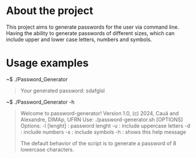 # About the project
This project aims to generate passwords for the user via command line.
Having the ability to generate passwords of different sizes, which can include upper and lower case letters, numbers and symbols.
 
# Usage examples
~$ ./Password_Generator
>Your generated password: sdafglsl

~$ ./Password_Generator -h
>Welcome to password-generator! Version 1.0, (c) 2024, Cauã and Alexandre, DIMAp, UFRN
>Use: ./password-generator.sh [OPTIONS]
>Options:
> -l [lenght] : password lenght
> -u          : include uppercase letters
> -d          : include numbers
> -s          : include symbols
> -h          : shows this help message
>
>The default behavior of the script is to generate a password of 8 lowercase characters.
